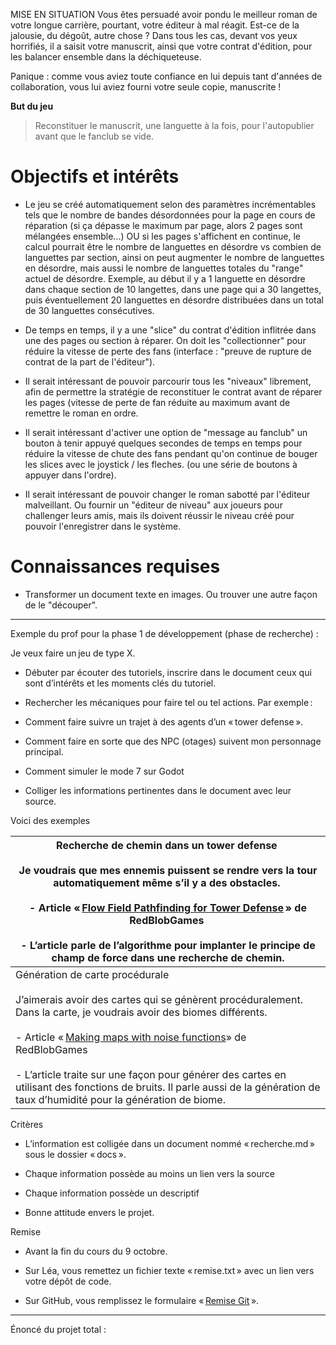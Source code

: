 MISE EN SITUATION
Vous êtes persuadé avoir pondu le meilleur roman de votre longue carrière, pourtant, votre éditeur à mal réagit. Est-ce de la jalousie, du dégoût, autre chose ? Dans tous les cas, devant vos yeux horrifiés, il a saisit votre manuscrit, ainsi que votre contrat d'édition, pour les balancer ensemble dans la déchiqueteuse.

Panique : comme vous aviez toute confiance en lui depuis tant d'années de collaboration, vous lui aviez fourni votre seule copie, manuscrite !

**But du jeu**

> Reconstituer le manuscrit, une languette à la fois, pour l'autopublier avant que le fanclub se vide.

# Objectifs et intérêts

- Le jeu se créé automatiquement selon des paramètres incrémentables tels que le nombre de bandes désordonnées pour la page en cours de réparation (si ça dépasse le maximum par page, alors 2 pages sont mélangées ensemble...)
  OU 
  si les pages s'affichent en continue, le calcul pourrait être le nombre de languettes en désordre vs combien de languettes par section, ainsi on peut augmenter le nombre de languettes en désordre, mais aussi le nombre de languettes totales du "range" actuel de désordre. Exemple, au début il y a 1 languette en désordre dans chaque section de 10 langettes, dans une page qui a 30 langettes, puis éventuellement 20 languettes en désordre distribuées dans un total de 30 languettes consécutives.

- De temps en temps, il y a une "slice" du contrat d'édition inflitrée dans une des pages ou section à réparer. On doit les "collectionner" pour réduire la vitesse de perte des fans (interface : "preuve de rupture de contrat de la part de l'éditeur").

- Il serait intéressant de pouvoir parcourir tous les "niveaux" librement, afin de permettre la stratégie de reconstituer le contrat avant de réparer les pages (vitesse de perte de fan réduite au maximum avant de remettre le roman en ordre.

- Il serait intéressant d'activer une option de "message au fanclub" un bouton à tenir appuyé quelques secondes de temps en temps pour réduire la vitesse de chute des fans pendant qu'on continue de bouger les slices avec le joystick / les fleches. (ou une série de boutons à appuyer dans l'ordre).

- Il serait intéressant de pouvoir changer le roman sabotté par l'éditeur malveillant. Ou fournir un "éditeur de niveau" aux joueurs pour challenger leurs amis, mais ils doivent réussir le niveau créé pour pouvoir l'enregistrer dans le système.

# Connaissances requises

- Transformer un document texte en images. Ou trouver une autre façon de le "découper".

----------------------

Exemple du prof pour la phase 1 de développement (phase de recherche) :

Je veux faire un jeu de type X. 

- Débuter par écouter des tutoriels, inscrire dans le document ceux qui sont d’intérêts et les moments clés du tutoriel. 

- Rechercher les mécaniques pour faire tel ou tel actions. Par exemple : 

- Comment faire suivre un trajet à des agents d’un « tower defense ». 

- Comment faire en sorte que des NPC (otages) suivent mon personnage principal. 

- Comment simuler le mode 7 sur Godot 

- Colliger les informations pertinentes dans le document avec leur source. 

Voici des exemples 

| Recherche de chemin dans un tower defense <br><br>Je voudrais que mes ennemis puissent se rendre vers la tour automatiquement même s’il y a des obstacles. <br><br>- Article « [Flow Field Pathfinding for Tower Defense](https://www.redblobgames.com/pathfinding/tower-defense/) » de RedBlobGames <br><br>- L’article parle de l’algorithme pour implanter le principe de champ de force dans une recherche de chemin.                                                          |
| ---------------------------------------------------------------------------------------------------------------------------------------------------------------------------------------------------------------------------------------------------------------------------------------------------------------------------------------------------------------------------------------------------------------------------------------------------------------------------------- |
| Génération de carte procédurale <br><br>J’aimerais avoir des cartes qui se génèrent procéduralement. Dans la carte, je voudrais avoir des biomes différents. <br><br>- Article « [Making maps with noise functions](https://www.redblobgames.com/maps/terrain-from-noise/)» de RedBlobGames <br><br>- L’article traite sur une façon pour générer des cartes en utilisant des fonctions de bruits. Il parle aussi de la génération de taux d’humidité pour la génération de biome. |

Critères 

- L’information est colligée dans un document nommé « recherche.md » sous le dossier « docs ». 

- Chaque information possède au moins un lien vers la source 

- Chaque information possède un descriptif 

- Bonne attitude envers le projet. 

Remise 

- Avant la fin du cours du 9 octobre. 

- Sur Léa, vous remettez un fichier texte « remise.txt » avec un lien vers votre dépôt de code. 

- Sur GitHub, vous remplissez le formulaire « [Remise Git](http://remise.nicolasbourre.com/) ».

------

Énoncé du projet total :
